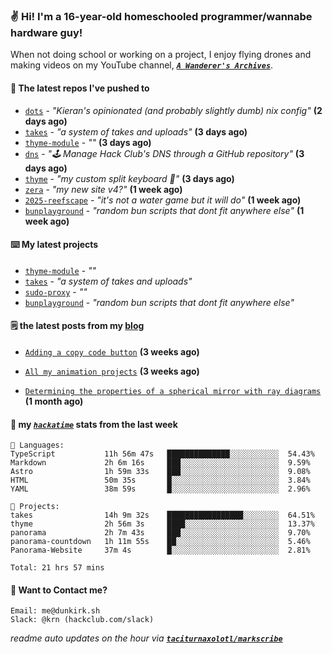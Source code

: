 ### ✌️ Hi! I'm a 16-year-old homeschooled programmer/wannabe hardware guy!

When not doing school or working on a project, I enjoy flying drones and making videos on my YouTube channel, [**_`A Wanderer's Archives`_**](https://youtube.com/@wanderer.archives).

#### 👷 The latest repos I've pushed to

- [`dots`](https://github.com/taciturnaxolotl/dots) - _"Kieran's opinionated (and probably slightly dumb) nix config"_ **(2 days ago)**
- [`takes`](https://github.com/taciturnaxolotl/takes) - _"a system of takes and uploads"_ **(3 days ago)**
- [`thyme-module`](https://github.com/taciturnaxolotl/thyme-module) - _""_ **(3 days ago)**
- [`dns`](https://github.com/hackclub/dns) - _"🕹 Manage Hack Club's DNS through a GitHub repository"_ **(3 days ago)**
- [`thyme`](https://github.com/taciturnaxolotl/thyme) - _"my custom split keyboard 🫶"_ **(3 days ago)**
- [`zera`](https://github.com/taciturnaxolotl/zera) - _"my new site v4?"_ **(1 week ago)**
- [`2025-reefscape`](https://github.com/df1317/2025-reefscape) - _"it's not a water game but it will do"_ **(1 week ago)**
- [`bunplayground`](https://github.com/taciturnaxolotl/bunplayground) - _"random bun scripts that dont fit anywhere else"_ **(1 week ago)**

#### ⌨️ My latest projects

- [`thyme-module`](https://github.com/taciturnaxolotl/thyme-module) - _""_
- [`takes`](https://github.com/taciturnaxolotl/takes) - _"a system of takes and uploads"_
- [`sudo-proxy`](https://github.com/taciturnaxolotl/sudo-proxy) - _""_
- [`bunplayground`](https://github.com/taciturnaxolotl/bunplayground) - _"random bun scripts that dont fit anywhere else"_

#### 🗒️ the latest posts from my [blog](https://dunkirk.sh)

- [`Adding a copy code button`](https://dunkirk.sh/blog/adding-a-copy-button/) **(3 weeks ago)**

- [`All my animation projects`](https://dunkirk.sh/blog/my-animations/) **(3 weeks ago)**

- [`Determining the properties of a spherical mirror with ray diagrams`](https://dunkirk.sh/blog/spherical-ray-diagrams/) **(1 month ago)**



#### 📡 my [_`hackatime`_](https://waka.hackclub.com) stats from the last week

```text
💾 Languages:
TypeScript           11h 56m 47s   ██████████████░░░░░░░░░░░  54.43%
Markdown             2h 6m 16s     ███░░░░░░░░░░░░░░░░░░░░░░  9.59%
Astro                1h 59m 33s    ███░░░░░░░░░░░░░░░░░░░░░░  9.08%
HTML                 50m 35s       █░░░░░░░░░░░░░░░░░░░░░░░░  3.84%
YAML                 38m 59s       █░░░░░░░░░░░░░░░░░░░░░░░░  2.96%

💼 Projects:
takes                14h 9m 32s    █████████████████░░░░░░░░  64.51%
thyme                2h 56m 3s     ████░░░░░░░░░░░░░░░░░░░░░  13.37%
panorama             2h 7m 43s     ███░░░░░░░░░░░░░░░░░░░░░░  9.70%
panorama-countdown   1h 11m 55s    ██░░░░░░░░░░░░░░░░░░░░░░░  5.46%
Panorama-Website     37m 4s        █░░░░░░░░░░░░░░░░░░░░░░░░  2.81%

Total: 21 hrs 57 mins
```

#### 📮 Want to Contact me?

```text
Email: me@dunkirk.sh
Slack: @krn (hackclub.com/slack)
```

_readme auto updates on the hour via [**`taciturnaxolotl/markscribe`**](https://github.com/taciturnaxolotl/markscribe)_
